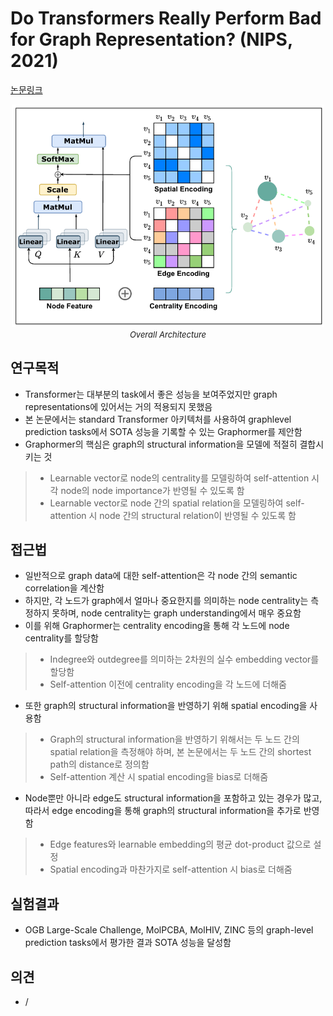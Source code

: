 # Do Transformers Really Perform Bad for Graph Representation? (NIPS, 2021)

[논문링크](https://proceedings.neurips.cc/paper/2021/hash/f1c1592588411002af340cbaedd6fc33-Abstract.html)

<p align="center">
    <img width="500" alt='fig1' src="./img/25_02_01.png?raw=true"></br>
    <em><font size=2>Overall Architecture</font></em>
</p>

## 연구목적
- Transformer는 대부분의 task에서 좋은 성능을 보여주었지만 graph representations에 있어서는 거의 적용되지 못했음
- 본 논문에서는 standard Transformer 아키텍처를 사용하여 graphlevel prediction tasks에서 SOTA 성능을 기록할 수 있는 Graphormer를 제안함
- Graphormer의 핵심은 graph의 structural information을 모델에 적절히 결합시키는 것
> - Learnable vector로 node의 centrality를 모델링하여 self-attention 시 각 node의 node importance가 반영될 수 있도록 함
> - Learnable vector로 node 간의 spatial relation을 모델링하여 self-attention 시 node 간의 structural relation이 반영될 수 있도록 함

## 접근법
- 일반적으로 graph data에 대한 self-attention은 각 node 간의 semantic correlation을 계산함
- 하지만, 각 노드가 graph에서 얼마나 중요한지를 의미하는 node centrality는 측정하지 못하며, node centrality는 graph understanding에서 매우 중요함
- 이를 위해 Graphormer는 centrality encoding을 통해 각 노드에 node centrality를 할당함
> - Indegree와 outdegree를 의미하는 2차원의 실수 embedding vector를 할당함
> - Self-attention 이전에 centrality encoding을 각 노드에 더해줌
- 또한 graph의 structural information을 반영하기 위해 spatial encoding을 사용함
> - Graph의 structural information을 반영하기 위해서는 두 노드 간의 spatial relation을 측정해야 하며, 본 논문에서는 두 노드 간의 shortest path의 distance로 정의함
> - Self-attention 계산 시 spatial encoding을 bias로 더해줌
- Node뿐만 아니라 edge도 structural information을 포함하고 있는 경우가 많고, 따라서 edge encoding을 통해 graph의 structural information을 추가로 반영함
> - Edge features와 learnable embedding의 평균 dot-product 값으로 설정
> - Spatial encoding과 마찬가지로 self-attention 시 bias로 더해줌

## 실험결과
- OGB Large-Scale Challenge, MolPCBA, MolHIV, ZINC 등의 graph-level prediction tasks에서 평가한 결과 SOTA 성능을 달성함

## 의견
- /